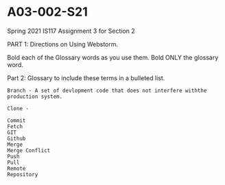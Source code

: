 # A03-002-S21
Spring 2021 IS117 Assignment 3 for Section 2


PART 1: Directions on Using Webstorm.

Bold each of the Glossary words as you use them.  Bold ONLY the glossary word.

 

Part 2: Glossary to include these terms in a bulleted list.

    Branch - A set of devlopment code that does not interfere withthe production system.  
    
    Clone - 
    
    Commit
    Fetch
    GIT
    Github
    Merge
    Merge Conflict
    Push
    Pull
    Remote
    Repository
